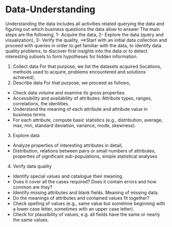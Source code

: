 # Data-Understanding
Understanding the data includes all activities related querying the data and figuring out which
business questions the data allow to answer
The main steps are the following,
1- Acquire the data,
2- Explore the data (query and visualization),
3- Verify the quality,
==>Start with an initial data collection and proceed with queries in order to get familiar with
the data, to identify data quality problems, to discover first insights into the data or to
detect interesting subsets to form hypotheses for hidden information.

1. Collect data For that purpose, we list the datasets acquired (locations, methods used to
acquire, problems encountered and solutions achieved).
2. Describe data For that purpose, we proceed as follows,
- Check data volume and examine its gross properties.
- Accessibility and availability of attributes: Attribute types, ranges, correlations, the
identities.
- Understand the meaning of each attribute and attribute value in business terms.
- For each attribute, compute basic statistics (e.g., distribution, average, max, min,
standard deviation, variance, mode, skewness).
3. Explore data
- Analyze properties of interesting attributes in detail,
-  Distribution, relations between pairs or small numbers of attributes, properties of
significant sub-populations, simple statistical analyses
4. Verify data quality
-  Identify special values and catalogue their meaning.
-  Does it cover all the cases required? Does it contain errors and how common are
they?
- Identify missing attributes and blank fields. Meaning of missing data.
- Do the meanings of attributes and contained values fit together?
- Check spelling of values (e.g., same value but sometime beginning with a lower case
letter, sometimes with an upper case letter).
- Check for plausibility of values, e.g. all fields have the same or nearly the same
values.
